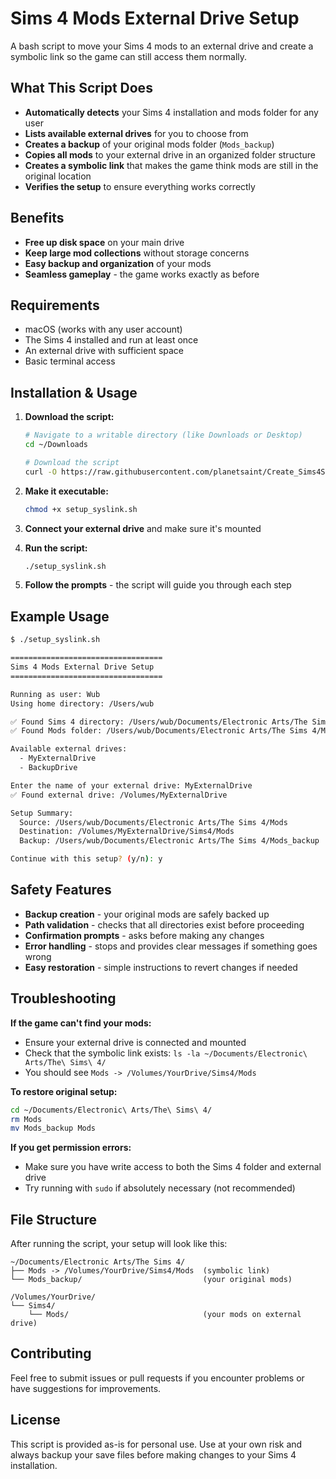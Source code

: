 # Sims 4 Mods External Drive Setup

A bash script to move your Sims 4 mods to an external drive and create a symbolic link so the game can still access them normally.

## What This Script Does

- **Automatically detects** your Sims 4 installation and mods folder for any user
- **Lists available external drives** for you to choose from
- **Creates a backup** of your original mods folder (`Mods_backup`)
- **Copies all mods** to your external drive in an organized folder structure
- **Creates a symbolic link** that makes the game think mods are still in the original location
- **Verifies the setup** to ensure everything works correctly

## Benefits

- **Free up disk space** on your main drive
- **Keep large mod collections** without storage concerns
- **Easy backup and organization** of your mods
- **Seamless gameplay** - the game works exactly as before

## Requirements

- macOS (works with any user account)
- The Sims 4 installed and run at least once
- An external drive with sufficient space
- Basic terminal access

## Installation & Usage

1. **Download the script:**
   ```bash
   # Navigate to a writable directory (like Downloads or Desktop)
   cd ~/Downloads
   
   # Download the script
   curl -O https://raw.githubusercontent.com/planetsaint/Create_Sims4Syslink/main/setup_syslink.sh
   ```

2. **Make it executable:**
   ```bash
   chmod +x setup_syslink.sh
   ```

3. **Connect your external drive** and make sure it's mounted

4. **Run the script:**
   ```bash
   ./setup_syslink.sh
   ```

5. **Follow the prompts** - the script will guide you through each step

## Example Usage

```bash
$ ./setup_syslink.sh

==================================
Sims 4 Mods External Drive Setup
==================================

Running as user: Wub
Using home directory: /Users/wub

✅ Found Sims 4 directory: /Users/wub/Documents/Electronic Arts/The Sims 4
✅ Found Mods folder: /Users/wub/Documents/Electronic Arts/The Sims 4/Mods

Available external drives:
  - MyExternalDrive
  - BackupDrive

Enter the name of your external drive: MyExternalDrive
✅ Found external drive: /Volumes/MyExternalDrive

Setup Summary:
  Source: /Users/wub/Documents/Electronic Arts/The Sims 4/Mods
  Destination: /Volumes/MyExternalDrive/Sims4/Mods
  Backup: /Users/wub/Documents/Electronic Arts/The Sims 4/Mods_backup

Continue with this setup? (y/n): y
```

## Safety Features

- **Backup creation** - your original mods are safely backed up
- **Path validation** - checks that all directories exist before proceeding
- **Confirmation prompts** - asks before making any changes
- **Error handling** - stops and provides clear messages if something goes wrong
- **Easy restoration** - simple instructions to revert changes if needed

## Troubleshooting

**If the game can't find your mods:**
- Ensure your external drive is connected and mounted
- Check that the symbolic link exists: `ls -la ~/Documents/Electronic\ Arts/The\ Sims\ 4/`
- You should see `Mods -> /Volumes/YourDrive/Sims4/Mods`

**To restore original setup:**
```bash
cd ~/Documents/Electronic\ Arts/The\ Sims\ 4/
rm Mods
mv Mods_backup Mods
```

**If you get permission errors:**
- Make sure you have write access to both the Sims 4 folder and external drive
- Try running with `sudo` if absolutely necessary (not recommended)

## File Structure

After running the script, your setup will look like this:

```
~/Documents/Electronic Arts/The Sims 4/
├── Mods -> /Volumes/YourDrive/Sims4/Mods  (symbolic link)
└── Mods_backup/                           (your original mods)

/Volumes/YourDrive/
└── Sims4/
    └── Mods/                              (your mods on external drive)
```

## Contributing

Feel free to submit issues or pull requests if you encounter problems or have suggestions for improvements.

## License

This script is provided as-is for personal use. Use at your own risk and always backup your save files before making changes to your Sims 4 installation.
